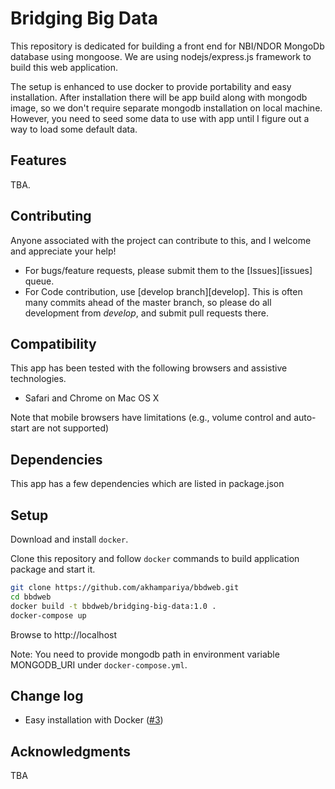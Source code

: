 Bridging Big Data
=================

This repository is dedicated for building a front end for NBI/NDOR MongoDb database using mongoose. We are using nodejs/express.js framework to build this web application.

The setup is enhanced to use docker to provide portability and easy installation. After installation there will be app build along with mongodb image, so we don't require separate mongodb installation on local machine. However, you need to seed some data to use with app until I figure out a way to load some default data.



Features
--------

TBA.
    
Contributing
-------------

Anyone associated with the project can contribute to this, and I welcome and appreciate your help!

- For bugs/feature requests, please submit them to the [Issues][issues] queue. 
- For Code contribution, use [develop branch][develop]. This is often many commits ahead of the master branch, so please do all development from *develop*, and submit pull requests there.

Compatibility
-------------

This app has been tested with the following browsers and assistive technologies.

-   Safari and Chrome on Mac OS X


Note that mobile browsers have limitations (e.g., volume control and auto-start are not supported) 

Dependencies
------------

This app has a few dependencies which are listed in package.json 

Setup 
-----
Download and install `docker`. 

Clone this repository and follow `docker` commands to build application package and start it.

```bash
git clone https://github.com/akhampariya/bbdweb.git
cd bbdweb
docker build -t bbdweb/bridging-big-data:1.0 .
docker-compose up
```
Browse to http://localhost

Note: You need to provide mongodb path in environment variable MONGODB_URI under `docker-compose.yml`.

Change log 
---------------

* Easy installation with Docker ([#3][i3])

[i3]: https://github.com/akhampariya/bbdweb/issues/3

Acknowledgments 
---------------
TBA
